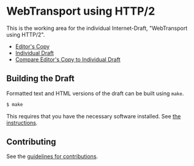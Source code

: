 # WebTransport using HTTP/2

This is the working area for the individual Internet-Draft, "WebTransport using HTTP/2".

* [Editor's Copy](https://ekinnear.github.io/draft-webtransport-http2/#go.draft-kinnear-webtransport-http2.html)
* [Individual Draft](https://tools.ietf.org/html/draft-kinnear-webtransport-http2)
* [Compare Editor's Copy to Individual Draft](https://ekinnear.github.io/draft-webtransport-http2/#go.draft-kinnear-webtransport-http2.diff)

## Building the Draft

Formatted text and HTML versions of the draft can be built using `make`.

```sh
$ make
```

This requires that you have the necessary software installed.  See
[the instructions](https://github.com/martinthomson/i-d-template/blob/master/doc/SETUP.md).


## Contributing

See the
[guidelines for contributions](https://github.com/ekinnear/draft-webtransport-http2/blob/main/CONTRIBUTING.md).
